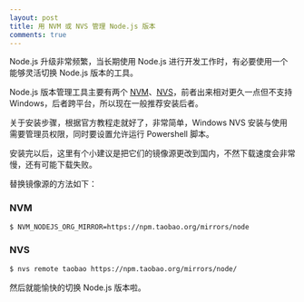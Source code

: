 ```yaml
---
layout: post
title: 用 NVM 或 NVS 管理 Node.js 版本
comments: true
---
```


Node.js 升级非常频繁，当长期使用 Node.js 进行开发工作时，有必要使用一个能够灵活切换 Node.js 版本的工具。

Node.js 版本管理工具主要有两个 [NVM][1]、[NVS][2]，前者出来相对更久一点但不支持 Windows，后者跨平台，所以现在一般推荐安装后者。

关于安装步骤，根据官方教程走就好了，非常简单，Windows NVS 安装与使用需要管理员权限，同时要设置允许运行 Powershell 脚本。

安装完以后，这里有个小建议是把它们的镜像源更改到国内，不然下载速度会非常慢，还有可能下载失败。

替换镜像源的方法如下：

### NVM

```bash
$ NVM_NODEJS_ORG_MIRROR=https://npm.taobao.org/mirrors/node
```

### NVS

```bash
$ nvs remote taobao https://npm.taobao.org/mirrors/node/
```

然后就能愉快的切换 Node.js 版本啦。

[1]: https://github.com/creationix/nvm
[2]: https://github.com/jasongin/nvs